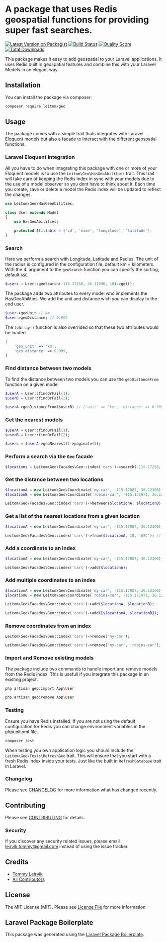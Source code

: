 # A package that uses Redis geospatial functions for providing super fast searches. 

[![Latest Version on Packagist](https://img.shields.io/packagist/v/leitom/geo.svg?style=flat-square)](https://packagist.org/packages/leitom/geo)
[![Build Status](https://img.shields.io/travis/leitom/geo/master.svg?style=flat-square)](https://travis-ci.org/leitom/geo)
[![Quality Score](https://img.shields.io/scrutinizer/g/leitom/geo.svg?style=flat-square)](https://scrutinizer-ci.com/g/leitom/geo)
[![Total Downloads](https://img.shields.io/packagist/dt/leitom/geo.svg?style=flat-square)](https://packagist.org/packages/leitom/geo)

This package makes it easy to add geospatial to your Laravel applications.
It uses Redis built in geospatial features and combine this with your Laravel Models in an elegant way.

## Installation

You can install the package via composer:

```bash
composer require leitom/geo
```

## Usage

The package comes with a simple trait thats integrates with Laravel Eloquent models but also a facade to interact with the different geospatial functions.

### Laravel Eloquent integration

All you have to do when integrating this package with one or more of your Eloquent models is to use the ```Leitom\Geo\HasGeoAbilities``` trait.
This trait will take care of keeping the Redis index in sync with your models due to the use of a model observer so you dont have to think about it.
Each time you create, save or delete a model the Redis index will be updated to reflect the changes.

``` php
use Leitom\Geo\HasGeoAbilities;

class User extends Model
{
    use HasGeoAbilities;

    protected $fillable = ['id', 'name', 'longitude', 'latitude'];
}
```

### Search

Here we perform a search with Longitude, Latitude and Radius.
The unit of the radius is configured in the configuration file, default km = kilometers. With the 4. argument to the ```geoSearch``` function you can specify the sorting, default ```ASC```.

``` php
$users = User::geoSearch(-115.17258, 36.11996, 10)->get();
```

The package adds two attributes to every model who implements the HasGeoAbilities. We add the unit and distance wich you can display to the end user.

```php
$user->geoUnit // km
$user->geoDistance; // 0.999
```

The ```toArray()``` function is also overrided so that these two attributes would be loaded.

``` php
[
    'geo_unit' => 'km',
    'geo_distance' => 0.999,
]
```

### Find distance between two models

To find the distance between two models you can use the ```geoDistanceFrom``` function on a given model

``` php
$userA = User::findOrFail(1);
$userB = User::findOrFail(2);

$userA->geoDistanceFrom($userB) // ['unit' => 'km', 'distance' => 0.999]
```

### Get the nearest models

``` php
$userA = User::findOrFail(1);
$userB = User::findOrFail(2);

$users = $userA->geoNearest()->paginate(5);
```

### Perform a search via the ```Geo``` facade

``` php
$locations = Leitom\Geo\Facades\Geo::index('cars')->search(-115.17258, 36.11996, 10);
```

### Get the distance between two locations

``` php
$locationA = new Leitom\Geo\Coordinate('my-car', -115.17087, 36.12306);
$locationB = new Leitom\Geo\Coordinate('robins-car', -115.171971, 36.120609);

Leitom\Geo\Facades\Geo::index('cars')->between($locationA, $locationB); // 0.2900
```

### Get a list of the nearest locations from a given location

``` php
$locationA = new Leitom\Geo\Coordinate('my-car', -115.17087, 36.12306);

Leitom\Geo\Facades\Geo::index('cars')->from($locationA, 10, 'ASC'); // [['my-car' => 0], ['your-car' => 0.2900]]
```

### Add a coordinate to an index

``` php
$locationA = new Leitom\Geo\Coordinate('my-car', -115.17087, 36.12306);

Leitom\Geo\Facades\Geo::index('cars')->add($locationA);
```

### Add multiple coordinates to an index

``` php
$locationA = new Leitom\Geo\Coordinate('my-car', -115.17087, 36.12306);
$locationB = new Leitom\Geo\Coordinate('robins-car', -115.171971, 36.120609);

Leitom\Geo\Facades\Geo::index('cars')->add($locationA, $locationB);

Leitom\Geo\Facades\Geo::index('cars')->add([$locationA, $locationB]);
```

### Remove coordinates from an index

``` php
Leitom\Geo\Facades\Geo::index('cars')->remove('my-car');

Leitom\Geo\Facades\Geo::index('cars')->remove('my-car', 'robins-car');
```

### Import and Remove existing models

The package include two commands to handle import and remove models from the Redis index. This is usefull if you integrate this package in an existing project.

``` bash
php artisan geo:import App\User
```

``` bash
php artisan geo:remove App\User
```

### Testing

Ensure you have Redis installed.
If you are not using the default configuration for Redis you can change environment variables in the phpunit.xml file.

``` bash
composer test
```

When testing you own application logic you should include the ```Leitom\Geo\Tests\RefreshGeo``` trait. This will ensure that you start with a fresh Redis index inside your tests. Just like the built in ```RefreshDatabase``` trait in Laravel.

### Changelog

Please see [CHANGELOG](CHANGELOG.md) for more information what has changed recently.

## Contributing

Please see [CONTRIBUTING](CONTRIBUTING.md) for details.

### Security

If you discover any security related issues, please email leirvik.tommy@gmail.com instead of using the issue tracker.

## Credits

- [Tommy Leirvik](https://github.com/leitom)
- [All Contributors](../../contributors)

## License

The MIT License (MIT). Please see [License File](LICENSE.md) for more information.

## Laravel Package Boilerplate

This package was generated using the [Laravel Package Boilerplate](https://laravelpackageboilerplate.com).
